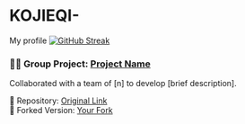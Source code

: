 # KOJIEQI-
My profile
[![GitHub Streak](https://streak-stats.demolab.com/?user=KoJieQi)](https://git.io/streak-stats)

### 🧑‍💻 Group Project: [Project Name](https://github.com/your-friend/project)
Collaborated with a team of [n] to develop [brief description].

🔗 Repository: [Original Link](https://github.com/your-friend/project)  
🔁 Forked Version: [Your Fork](https://github.com/your-username/project)
